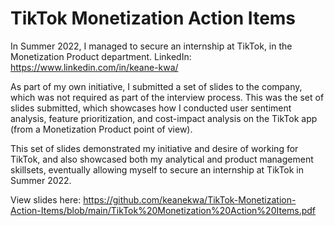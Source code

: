 # TikTok Monetization Action Items

In Summer 2022, I managed to secure an internship at TikTok, in the Monetization Product department. LinkedIn: https://www.linkedin.com/in/keane-kwa/

As part of my own initiative, I submitted a set of slides to the company, which was not required as part of the interview process. This was the set of slides submitted, which showcases how I conducted user sentiment analysis, feature prioritization, and cost-impact analysis on the TikTok app (from a Monetization Product point of view).

This set of slides demonstrated my initiative and desire of working for TikTok, and also showcased both my analytical and product management skillsets, eventually allowing myself to secure an internship at TikTok in Summer 2022.

View slides here: https://github.com/keanekwa/TikTok-Monetization-Action-Items/blob/main/TikTok%20Monetization%20Action%20Items.pdf
